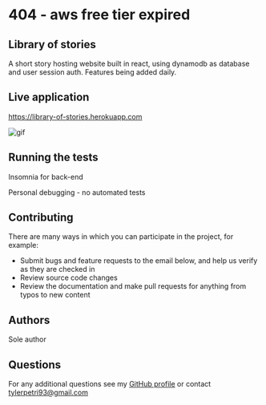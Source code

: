 # 404 - aws free tier expired



## Library of stories

A short story hosting website built in react, using dynamodb as database and user session auth. Features being added daily.

## Live application

https://library-of-stories.herokuapp.com

![gif](https://media.giphy.com/media/xzLOp7sMSGMCOaNKWd/giphy.gif)

## Running the tests

Insomnia for back-end

Personal debugging - no automated tests

## Contributing

There are many ways in which you can participate in the project, for example:

- Submit bugs and feature requests to the email below, and help us verify as they are checked in
- Review source code changes
- Review the documentation and make pull requests for anything from typos to new content

## Authors

Sole author

## Questions

For any additional questions see my [GitHub profile](http://github.com/tylerpetri) or contact tylerpetri93@gmail.com
